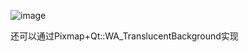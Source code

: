 ![image](https://user-images.githubusercontent.com/32775386/114728408-a5980200-9d71-11eb-8c86-547e2d9d59cd.png)

还可以通过Pixmap+Qt::WA_TranslucentBackground实现
